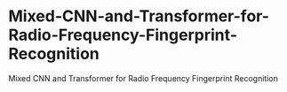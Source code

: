 # Mixed-CNN-and-Transformer-for-Radio-Frequency-Fingerprint-Recognition
Mixed CNN and Transformer for Radio Frequency Fingerprint Recognition
